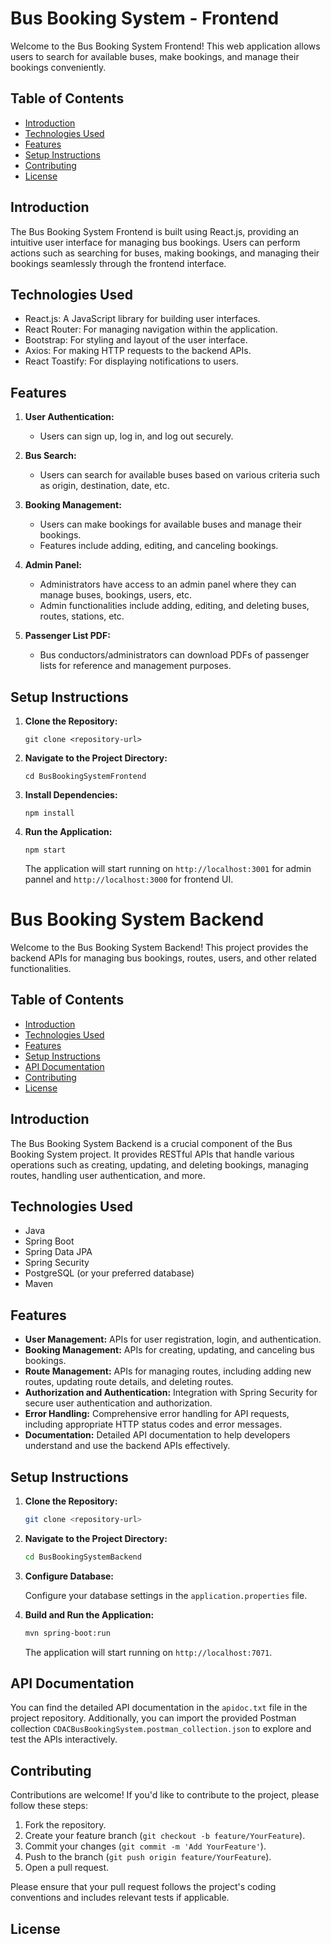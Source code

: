 # Bus Booking System - Frontend

Welcome to the Bus Booking System Frontend! This web application allows users to search for available buses, make bookings, and manage their bookings conveniently.

## Table of Contents

- [Introduction](#introduction)
- [Technologies Used](#technologies-used)
- [Features](#features)
- [Setup Instructions](#setup-instructions)
- [Contributing](#contributing)
- [License](#license)

## Introduction

The Bus Booking System Frontend is built using React.js, providing an intuitive user interface for managing bus bookings. Users can perform actions such as searching for buses, making bookings, and managing their bookings seamlessly through the frontend interface.

## Technologies Used

- React.js: A JavaScript library for building user interfaces.
- React Router: For managing navigation within the application.
- Bootstrap: For styling and layout of the user interface.
- Axios: For making HTTP requests to the backend APIs.
- React Toastify: For displaying notifications to users.

## Features

1. **User Authentication:**
   - Users can sign up, log in, and log out securely.

2. **Bus Search:**
   - Users can search for available buses based on various criteria such as origin, destination, date, etc.

3. **Booking Management:**
   - Users can make bookings for available buses and manage their bookings.
   - Features include adding, editing, and canceling bookings.

4. **Admin Panel:**
   - Administrators have access to an admin panel where they can manage buses, bookings, users, etc.
   - Admin functionalities include adding, editing, and deleting buses, routes, stations, etc.

5. **Passenger List PDF:**
   - Bus conductors/administrators can download PDFs of passenger lists for reference and management purposes.

## Setup Instructions

1. **Clone the Repository:**
    ```
    git clone <repository-url>
    ```

2. **Navigate to the Project Directory:**
    ```
    cd BusBookingSystemFrontend
    ```

3. **Install Dependencies:**
    ```
    npm install
    ```

4. **Run the Application:**
    ```
    npm start
    ```
    The application will start running on `http://localhost:3001` for admin pannel and `http://localhost:3000` for frontend UI.


# Bus Booking System Backend

Welcome to the Bus Booking System Backend! This project provides the backend APIs for managing bus bookings, routes, users, and other related functionalities.

## Table of Contents

- [Introduction](#introduction)
- [Technologies Used](#technologies-used)
- [Features](#features)
- [Setup Instructions](#setup-instructions)
- [API Documentation](#api-documentation)
- [Contributing](#contributing)
- [License](#license)

## Introduction

The Bus Booking System Backend is a crucial component of the Bus Booking System project. It provides RESTful APIs that handle various operations such as creating, updating, and deleting bookings, managing routes, handling user authentication, and more.

## Technologies Used

- Java
- Spring Boot
- Spring Data JPA
- Spring Security
- PostgreSQL (or your preferred database)
- Maven

## Features

- **User Management:** APIs for user registration, login, and authentication.
- **Booking Management:** APIs for creating, updating, and canceling bus bookings.
- **Route Management:** APIs for managing routes, including adding new routes, updating route details, and deleting routes.
- **Authorization and Authentication:** Integration with Spring Security for secure user authentication and authorization.
- **Error Handling:** Comprehensive error handling for API requests, including appropriate HTTP status codes and error messages.
- **Documentation:** Detailed API documentation to help developers understand and use the backend APIs effectively.

## Setup Instructions

1. **Clone the Repository:**

    ```bash
    git clone <repository-url>
    ```

2. **Navigate to the Project Directory:**

    ```bash
    cd BusBookingSystemBackend
    ```

3. **Configure Database:**

    Configure your database settings in the `application.properties` file.

4. **Build and Run the Application:**

    ```bash
    mvn spring-boot:run
    ```

    The application will start running on `http://localhost:7071`.

## API Documentation

You can find the detailed API documentation in the `apidoc.txt` file in the project repository. Additionally, you can import the provided Postman collection `CDACBusBookingSystem.postman_collection.json` to explore and test the APIs interactively.

## Contributing

Contributions are welcome! If you'd like to contribute to the project, please follow these steps:

1. Fork the repository.
2. Create your feature branch (`git checkout -b feature/YourFeature`).
3. Commit your changes (`git commit -m 'Add YourFeature'`).
4. Push to the branch (`git push origin feature/YourFeature`).
5. Open a pull request.

Please ensure that your pull request follows the project's coding conventions and includes relevant tests if applicable.

## License

